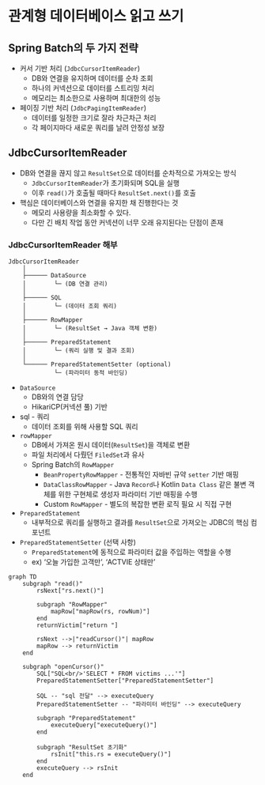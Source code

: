 # 관계형 데이터베이스 읽고 쓰기

## Spring Batch의 두 가지 전략

- 커서 기반 처리 (`JdbcCursorItemReader`)
    - DB와 연결을 유지하며 데이터를 순차 조회
    - 하나의 커넥션으로 데이터를 스트리밍 처리
    - 메모리는 최소한으로 사용하며 최대한의 성능
- 페이징 기반 처리 (`JdbcPagingItemReader`)
    - 데이터를 일정한 크기로 잘라 차근차근 처리
    - 각 페이지마다 새로운 쿼리를 날려 안정성 보장

## JdbcCursorItemReader

- DB와 연결을 끊지 않고 `ResultSet`으로 데이터를 순차적으로 가져오는 방식
    - `JdbcCursorItemReader`가 초기화되며 SQL을 실행
    - 이후 `read()`가 호출될 때마다 `ResultSet.next()`를 호출
- 핵심은 데이터베이스와 연결을 유지한 채 진행한다는 것
    - 메모리 사용량을 최소화할 수 있다.
    - 다만 긴 배치 작업 동안 커넥션이 너무 오래 유지된다는 단점이 존재

### JdbcCursorItemReader 해부

```
JdbcCursorItemReader
    │
    ├────── DataSource  
    │        └─ (DB 연결 관리)  
    │
    ├────── SQL  
    │        └─ (데이터 조회 쿼리)  
    │
    ├────── RowMapper  
    │        └─ (ResultSet → Java 객체 변환)  
    │
    ├────── PreparedStatement  
    │        └─ (쿼리 실행 및 결과 조회)  
    │
    └────── PreparedStatementSetter (optional)  
             └─ (파라미터 동적 바인딩) 
```

- `DataSource`
    - DB와의 연결 담당
    - HikariCP(커넥션 풀) 기반
- sql - 쿼리
    - 데이터 조회를 위해 사용할 SQL 쿼리
- `rowMapper`
    - DB에서 가져온 원시 데이터(`ResultSet`)을 객체로 변환
    - 파일 처리에서 다뤘던 `FiledSet`과 유사
    - Spring Batch의 `RowMapper`
        - `BeanPropertyRowMapper` - 전통적인 자바빈 규약 `setter` 기반 매핑
        - `DataClassRowMapper` - Java `Record`나 Kotlin `Data Class` 같은 불변 객체를 위한 구현체로 생성자 파라미터 기반 매핑을 수행
        - Custom `RowMapper` - 별도의 복잡한 변환 로직 필요 시 직접 구현
- `PreparedStatement`
    - 내부적으로 쿼리를 실행하고 결과를 `ResultSet`으로 가져오는 JDBC의 핵심 컴포넌트
- `PreparedStatementSetter` (선택 사항)
    - `PreparedStatement`에 동적으로 파라미터 값을 주입하는 역할을 수행
    - ex) ‘오늘 가입한 고객만’, ‘ACTVIE 상태만’

```mermaid
graph TD
    subgraph "read()"
        rsNext["rs.next()"]

        subgraph "RowMapper"
            mapRow["mapRow(rs, rowNum)"]
        end
        returnVictim["return "]

        rsNext -->|"readCursor()"| mapRow
        mapRow --> returnVictim
    end

    subgraph "openCursor()"
        SQL["SQL<br/>'SELECT * FROM victims ...'"]
        PreparedStatementSetter["PreparedStatementSetter"]

        SQL -- "sql 전달" --> executeQuery
        PreparedStatementSetter -- "파라미터 바인딩" --> executeQuery

        subgraph "PreparedStatement"
            executeQuery["executeQuery()"]
        end

        subgraph "ResultSet 초기화"
            rsInit["this.rs = executeQuery()"]
        end
        executeQuery --> rsInit
    end
```
